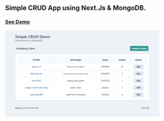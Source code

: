 ## Simple CRUD App using Next.Js & MongoDB.

### [See Demo](https://crud-arkademy.vercel.app/)


![Screenshot of Todo App](./public/screenshot.png)
